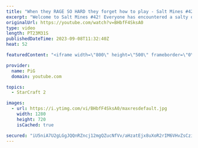 ```yaml
---
title: "When they RAGE SO HARD they forget how to play - Salt Mines #42 | StarCraft 2"
excerpt: "Welcome to Salt Mines #42! Everyone has encountered a salty or BM opponent on the StarCraft ladder before. Send in your funniest, saltiest replays to RateMyStarCraft@gmail.com with “Salt Mines” in the title + in the body of the email add your IGN & Rank & Why you think your opponent got salty.   Binge"
originalUrl: https://youtube.com/watch?v=BHbfF4SksA0
type: video
length: PT23M31S
publishedDateTime: 2023-09-08T11:32:40Z
heat: 52

featuredContent: "<iframe width=\"800\" height=\"500\" frameborder=\"0\" src=\"https://www.youtube.com/embed/BHbfF4SksA0\" allow=\"accelerometer; autoplay; encrypted-media; gyroscope; picture-in-picture\" allowfullscreen></iframe>"

provider:
  name: PiG
  domain: youtube.com

topics:
  - StarCraft 2

images:
  - url: https://i.ytimg.com/vi/BHbfF4SksA0/maxresdefault.jpg
    width: 1280
    height: 720
    isCached: true

secured: "iU5niA7U2gLGgJQQnRZncj12mgQZucNfVv/aHzatEjx8uXoR2rIM6VHvZsCziZCP0zwIYqd2Wrw2/tAPeFf1G6AFVGHHGKFCsMcs4auYbKVaiJMP0AdIJYTJ4/6go7/xGdTiBsmlPb94p1m1PsLjuaiB0TOu99rwWLTvEVLPmG0at/ajKCvXt2dMO1V4aMJWFRm7eJCJb70luQCUqB3lIP/b0B3o0uBmYVpSIbZ+7AY3XuI1J/lB1d3Tu9uHRPvCvQvQwXslDR2YL345mg6qMPwzVsi1tXua+PvqyZ2uTjAPPU7zdaUtBclSQJOBxPc3vkklVlce+TsLiUfiR5vg5qOeFHbuRH1mvw8Sl35wCn4rYmbshi3sD7mJD2VYVgzNdVkjWQPgKqAWA8NUn24PBmzf8l6iZjFl9ZJuYv8xPts=;0K5TrIHcUVzzbrBBzaYElQ=="
---
```


